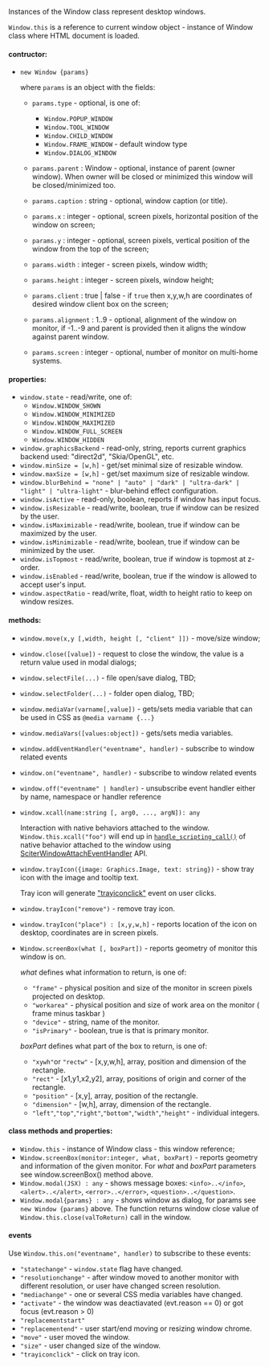 Instances of the Window class represent desktop windows.

`Window.this` is a reference to current window object - instance of Window class where HTML document is loaded.

#### contructor:

* `new Window {params}`

  where `params` is an object with the fields:

  * `params.type` - optional, is one of:

    * `Window.POPUP_WINDOW`
    * `Window.TOOL_WINDOW`
    * `Window.CHILD_WINDOW`
    * `Window.FRAME_WINDOW` - default window type
    * `Window.DIALOG_WINDOW`

  * `params.parent` : Window - optional, instance of parent (owner window). When owner will be closed or minimized this window will be closed/minimized too.
  * `params.caption` : string - optional, window caption (or title).
  * `params.x` : integer - optional, screen pixels, horizontal position of the window on screen;
  * `params.y` : integer - optional, screen pixels, vertical position of the window from the top of the screen;
  * `params.width` : integer - screen pixels, window width;
  * `params.height` : integer - screen pixels, window height;
  * `params.client` : true | false - if `true` then x,y,w,h are coordinates of desired window client box on the screen;
  * `params.alignment` : 1..9 - optional, alignment of the window on monitor, if -1..-9 and parent is provided then it aligns the window against parent window.
  * `params.screen` : integer - optional, number of monitor on multi-home systems.

#### properties:
 
  * `window.state` - read/write, one of:
    * `Window.WINDOW_SHOWN`
    * `Window.WINDOW_MINIMIZED`
    * `Window.WINDOW_MAXIMIZED`
    * `Window.WINDOW_FULL_SCREEN`
    * `Window.WINDOW_HIDDEN`
  * `window.graphicsBackend` - read-only, string, reports current graphics backend used: "direct2d", "Skia/OpenGL", etc. 
  * `window.minSize = [w,h]` - get/set minimal size of resizable window. 
  * `window.maxSize = [w,h]` - get/set maximum size of resizable window.
  * `window.blurBehind = "none" | "auto" | "dark" | "ultra-dark" | "light" | "ultra-light"` - blur-behind effect configuration.
  * `window.isActive` - read-only, boolean, reports if window has input focus.
  * `window.isResizable` - read/write, boolean, true if window can be resized by the user.
  * `window.isMaximizable` - read/write, boolean, true if window can be maximized by the user.
  * `window.isMinimizable` - read/write, boolean, true if window can be minimized by the user.
  * `window.isTopmost` - read/write, boolean, true if window is topmost at z-order.
  * `window.isEnabled` - read/write, boolean, true if the window is allowed to accept user's input.
  * `window.aspectRatio` - read/write, float, width to height ratio to keep on window resizes.

#### methods:

  * `window.move(x,y [,width, height [, "client" ]])` - move/size window;
  * `window.close([value])` - request to close the window, the value is a return value used in modal dialogs;
  * `window.selectFile(...)` - file open/save dialog, TBD;
  * `window.selectFolder(...)` - folder open dialog, TBD;
  * `window.mediaVar(varname[,value])` - gets/sets media variable that can be used in CSS as `@media varname {...}`
  * `window.mediaVars([values:object])` - gets/sets media variables. 
  * `window.addEventHandler("eventname", handler)` - subscribe to window related events 
  * `window.on("eventname", handler)` - subscribe to window related events 
  * `window.off("eventname" | handler)` - unsubscribe event handler either by name, namespace or handler reference  
  * `window.xcall(name:string [, arg0, ..., argN]): any`

    Interaction with native behaviors attached to the window. `Window.this.xcall("foo")` will end up in [`handle_scripting_call()`](https://github.com/c-smile/sciter-js-sdk/blob/main/include/sciter-x-behavior.h#L749) of native behavior attached to the window using [SciterWindowAttachEventHandler](https://github.com/c-smile/sciter-js-sdk/blob/main/include/sciter-x-behavior.h#L898) API.

  * `window.trayIcon({image: Graphics.Image, text: string})` - show tray icon with the image and tooltip text.

    Tray icon will generate ["trayiconclick"](#trayiconclick) event on user clicks.

  * `window.trayIcon("remove")` - remove tray icon.
  * `window.trayIcon("place") : [x,y,w,h]` - reports location of the icon on desktop, coordinates are in screen pixels.
  * `Window.screenBox(what [, boxPart])` - reports geometry of monitor this window is on. 

    _what_ defines what information to return, is one of:

    * `"frame"` - physical position and size of the monitor in screen pixels projected on desktop.
    * `"workarea"` - physical position and size of work area on the monitor ( frame minus taskbar )
    * `"device"` - string, name of the monitor.
    * `"isPrimary"` - boolean, true is that is primary monitor.

    _boxPart_ defines what part of the box to return, is one of:

    * `"xywh"`or `"rectw"`  - [x,y,w,h], array, position and dimension of the rectangle.
    * `"rect"` - [x1,y1,x2,y2], array, positions of origin and corner of the rectangle.
    * `"position"` - [x,y], array, position of the rectangle.
    * `"dimension"` - [w,h], array, dimension of the rectangle.
    * `"left"`,`"top"`,`"right"`,`"bottom"`,`"width"`,`"height"` - individual integers.


#### class methods and properties:

  * `Window.this` - instance of Window class - this window reference;
  * `Window.screenBox(monitor:integer, what, boxPart)` - reports geometry and information of the given monitor. For _what_ and _boxPart_ parameters see window.screenBox() method above.
  * `Window.modal(JSX) : any` - shows message boxes: `<info>..</info>`, `<alert>..</alert>`, `<error>..</error>`, `<question>..</question>`.
  * `Window.modal{params} : any` - shows window as dialog, for params see `new Window {params}` above. The function returns window close value of `Window.this.close(valToReturn)` call in the window. 

#### events

Use `Window.this.on("eventname", handler)` to subscribe to these events: 

  * `"statechange"` - `window.state` flag have changed. 
  * `"resolutionchange"` - after window moved to another monitor with different resolution, or user have changed screen resolution. 
  * `"mediachange"` - one or several CSS media variables have changed. 
  * `"activate"` - the window was deactiavated (evt.reason == 0) or got focus (evt.reason > 0)
  * `"replacementstart"` 
  * `"replacementend"` - user start/end moving or resizing window chrome.
  * `"move"` - user moved the window.
  * `"size"` - user changed size of the window.
  * <a name="trayiconclick"></a>`"trayiconclick"` - click on tray icon.

